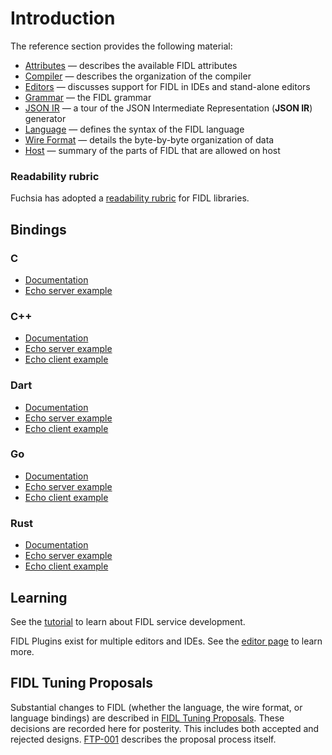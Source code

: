 # Introduction

The reference section provides the following material:

* [Attributes](attributes.md) &mdash; describes the available FIDL attributes
* [Compiler](compiler.md) &mdash; describes the organization of the compiler
* [Editors](editors.md) &mdash; discusses support for FIDL in IDEs and stand-alone editors
* [Grammar](grammar.md) &mdash; the FIDL grammar
* [JSON IR](json-ir.md) &mdash; a tour of the JSON Intermediate Representation (**JSON IR**) generator
* [Language](language.md) &mdash; defines the syntax of the FIDL language
* [Wire Format](wire-format/index.md) &mdash; details the byte-by-byte organization of data
* [Host](host.md) &mdash; summary of the parts of FIDL that are allowed on host

### Readability rubric

Fuchsia has adopted a
[readability rubric](https://fuchsia.googlesource.com/docs/+/master/development/api/fidl.md)
for FIDL libraries.

## Bindings

### C

- [Documentation](../languages/c.md)
- [Echo server example](https://fuchsia.googlesource.com/garnet/+/master/examples/fidl/echo2_server_c/)

### C++

- [Documentation](../languages/cpp.md)
- [Echo server example](https://fuchsia.googlesource.com/garnet/+/master/examples/fidl/echo2_server_cpp/)
- [Echo client example](https://fuchsia.googlesource.com/garnet/+/master/examples/fidl/echo2_client_cpp/)

### Dart

- [Documentation](../languages/dart.md)
- [Echo server example](https://fuchsia.googlesource.com/topaz/+/master/examples/fidl/echo_server_dart/)
- [Echo client example](https://fuchsia.googlesource.com/topaz/+/master/examples/fidl/echo_client_dart/)

### Go

- [Documentation](../languages/go.md)
- [Echo server example](https://fuchsia.googlesource.com/garnet/+/master/examples/fidl/echo2_server_go/)
- [Echo client example](https://fuchsia.googlesource.com/garnet/+/master/examples/fidl/echo2_client_go/)

### Rust

- [Documentation](../languages/rust.md)
- [Echo server example](https://fuchsia.googlesource.com/garnet/+/master/examples/fidl/echo2_server_rust/)
- [Echo client example](https://fuchsia.googlesource.com/garnet/+/master/examples/fidl/echo2_client_rust/)

## Learning

See the [tutorial](../tutorial/README.md) to learn about FIDL service development.

FIDL Plugins exist for multiple editors and IDEs.  See the
[editor page](editors.md) to learn more.

## FIDL Tuning Proposals

Substantial changes to FIDL (whether the language, the wire format, or
language bindings) are described in [FIDL Tuning Proposals]. These
decisions are recorded here for posterity. This includes both accepted
and rejected designs. [FTP-001] describes the proposal process itself.

[FIDL Tuning Proposals]: ftp/README.md
[FTP-001]: ftp/ftp-001.md
